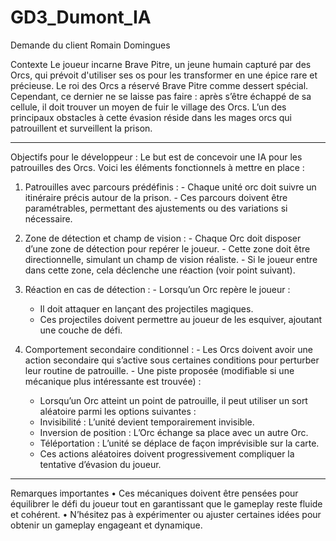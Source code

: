 # GD3_Dumont_IA
 Demande du client Romain Domingues

 Contexte
Le joueur incarne Brave Pitre, un jeune humain capturé par des Orcs, qui prévoit d'utiliser ses os pour les transformer en une épice rare et précieuse. Le roi des Orcs a réservé Brave Pitre comme dessert spécial. Cependant, ce dernier ne se laisse pas faire : après s’être échappé de sa cellule, il doit trouver un moyen de fuir le village des Orcs. L’un des principaux obstacles à cette évasion réside dans les mages orcs qui patrouillent et surveillent la prison.
________________________________________
Objectifs pour le développeur :
 Le but est de concevoir une IA pour les patrouilles des Orcs. Voici les éléments fonctionnels à mettre en place :
  1.	Patrouilles avec parcours prédéfinis :
       -	Chaque unité orc doit suivre un itinéraire précis autour de la prison.
       -	Ces parcours doivent être paramétrables, permettant des ajustements ou des variations si nécessaire.
 
  2.	Zone de détection et champ de vision :
       -	Chaque Orc doit disposer d’une zone de détection pour repérer le joueur.
       -	Cette zone doit être directionnelle, simulant un champ de vision réaliste.
       -	Si le joueur entre dans cette zone, cela déclenche une réaction (voir point suivant).
 
  3.	Réaction en cas de détection :
       -	Lorsqu’un Orc repère le joueur :
          -	Il doit attaquer en lançant des projectiles magiques.
          -	Ces projectiles doivent permettre au joueur de les esquiver, ajoutant une couche de défi.
 
  4.	Comportement secondaire conditionnel :
       -	Les Orcs doivent avoir une action secondaire qui s’active sous certaines conditions pour perturber leur routine de patrouille.
       -	Une piste proposée (modifiable si une mécanique plus intéressante est trouvée) :
          -	Lorsqu’un Orc atteint un point de patrouille, il peut utiliser un sort aléatoire parmi les options suivantes :
          -	Invisibilité : L’unité devient temporairement invisible.
          -	Inversion de position : L’Orc échange sa place avec un autre Orc.
          -	Téléportation : L’unité se déplace de façon imprévisible sur la carte.
          -	Ces actions aléatoires doivent progressivement compliquer la tentative d’évasion du joueur.
________________________________________
Remarques importantes
•	Ces mécaniques doivent être pensées pour équilibrer le défi du joueur tout en garantissant que le gameplay reste fluide et cohérent.
•	N’hésitez pas à expérimenter ou ajuster certaines idées pour obtenir un gameplay engageant et dynamique.

